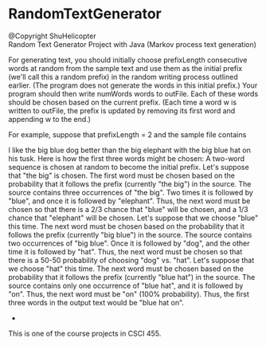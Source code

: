 # RandomTextGenerator
@Copyright ShuHelicopter  
Random Text Generator Project with Java (Markov process text generation)

For generating text, you should initially choose prefixLength consecutive words at random from the sample text and use them as the initial prefix (we'll call this a random prefix) in the random writing process outlined earlier. (The program does not generate the words in this initial prefix.) Your program should then write numWords words to outFile. Each of these words should be chosen based on the current prefix. (Each time a word w is written to outFile, the prefix is updated by removing its first word and appending w to the end.)

For example, suppose that prefixLength = 2 and the sample file contains

I like the big blue dog better than the big elephant with the big blue hat on his tusk.
Here is how the first three words might be chosen:
A two-word sequence is chosen at random to become the initial prefix. Let's suppose that "the big" is chosen.
The first word must be chosen based on the probability that it follows the prefix (currently "the big") in the source. The source contains three occurrences of "the big". Two times it is followed by "blue", and once it is followed by "elephant". Thus, the next word must be chosen so that there is a 2/3 chance that "blue" will be chosen, and a 1/3 chance that "elephant" will be chosen. Let's suppose that we choose "blue" this time.
The next word must be chosen based on the probability that it follows the prefix (currently "big blue") in the source. The source contains two occurrences of "big blue". Once it is followed by "dog", and the other time it is followed by "hat". Thus, the next word must be chosen so that there is a 50-50 probability of choosing "dog" vs. "hat". Let's suppose that we choose "hat" this time.
The next word must be chosen based on the probability that it follows the prefix (currently "blue hat") in the source. The source contains only one occurrence of "blue hat", and it is followed by "on". Thus, the next word must be "on" (100% probability).
Thus, the first three words in the output text would be "blue hat on".

*  
This is one of the course projects in CSCI 455.





